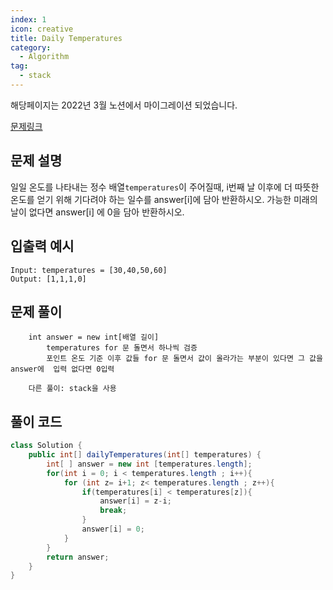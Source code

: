 ```yaml
---
index: 1
icon: creative
title: Daily Temperatures
category:
  - Algorithm
tag:
  - stack
---
```


해당페이지는 2022년 3월 노션에서 마이그레이션 되었습니다.

[문제링크](https://leetcode.com/problems/daily-temperatures/)

## 문제 설명

일일 온도를 나타내는 정수 배열`temperatures`이 주어질때, i번째 날 이후에 더 따뜻한 온도를 얻기 위해 기다려야 하는 일수를 answer[i]에 담아 반환하시오. 가능한 미래의 날이 없다면 answer[i] 에 0을 담아 반환하시오.

## 입출력 예시

```
Input: temperatures = [30,40,50,60]
Output: [1,1,1,0]
```

## 문제 풀이

```
  	int answer = new int[배열 길이]
		temperatures for 문 돌면서 하나씩 검증
		포인트 온도 기준 이후 값들 for 문 돌면서 값이 올라가는 부분이 있다면 그 값을 answer에	입력 없다면 0입력

    다른 풀이: stack을 사용
```

## 풀이 코드

```java
class Solution {
    public int[] dailyTemperatures(int[] temperatures) {
        int[ ] answer = new int [temperatures.length];
        for(int i = 0; i < temperatures.length ; i++){
            for (int z= i+1; z< temperatures.length ; z++){
                if(temperatures[i] < temperatures[z]){
                    answer[i] = z-i;
                    break;
                }
                answer[i] = 0;
            }
        }
        return answer;
    }
}
```
